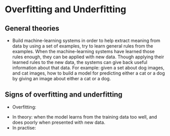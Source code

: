 # Overfitting and Underfitting

## General theories

- Build machine-learning systems in order to help extract meaning from data 
by using a set of examples, try to learn general rules from the examples. When
the machine-learning systems have learned those rules enough, they can be applied
with new data. Though applying their learned rules to the new data, the systems can give
back useful information about that data. For example: given a set about dog images,
and cat images, how to build a model for predicting either a cat or a dog by 
giving an image about either a cat or a dog.

## Signs of overfitting and underfitting

- Overfitting: 
+ In theory: when the model learns from the training data too well, and does poorly 
when presented with new data.
+ In practise: 



